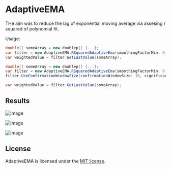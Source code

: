 # AdaptiveEMA

THe aim was to reduce the lag of exponential moving average via assesing r squared of polynomial fit.

Usage:

```csharp
double[] someArray = new doublep[] {...}; 
var filter = new AdaptiveEMA.RSquaredAdaptiveEma(smoothingFactorMin: 0, smoothingFactorMax: 0.5, windowSize: 20);
var weightedValue = filter.GetLastValue(someArray);
```


```csharp
double[] someArray = new doublep[] {...}; 
var filter = new AdaptiveEMA.RSquaredAdaptiveEma(smoothingFactorMin: 0, smoothingFactorMax: 0.5, windowSize: 20);
filter.UseConfirmationWindowSize(confirmationWindowSize: 10, significanceRatio: 2);

var weightedValue = filter.GetLastValue(someArray);
```

## Results

![image](https://user-images.githubusercontent.com/45607880/226188061-abbad08b-fa35-44c1-9817-c86673df937f.png)

![image](https://user-images.githubusercontent.com/45607880/226188318-b3113160-726b-41c2-ad1c-f0d9d2a32904.png)

![image](https://user-images.githubusercontent.com/45607880/229378652-2b3fb39b-e891-4d4f-b645-92ee95ce062e.png)


## License

AdaptiveEMA is licensed under the [MIT license](https://github.com/kkartavenka/FastDtw.CSharp/blob/master/LICENSE.txt).

